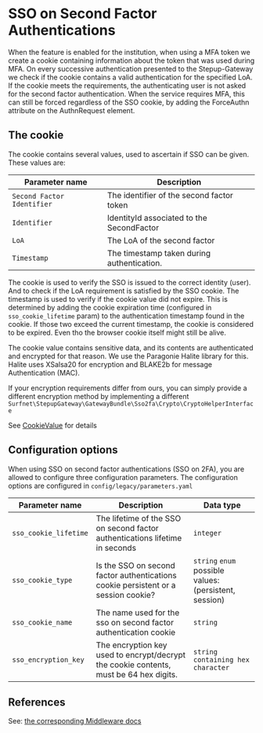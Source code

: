 # SSO on Second Factor Authentications
When the feature is enabled for the institution, when using a MFA token we create a cookie containing information about the token that was used during MFA.
On every successive authentication presented to the Stepup-Gateway we check if the cookie contains a valid authentication for the specified LoA.
If the cookie meets the requirements, the authenticating user is not asked for the second factor authentication.
When the service requires MFA, this can still be forced regardless of the SSO cookie, by adding the ForceAuthn attribute on the AuthnRequest element.

## The cookie
The cookie contains several values, used to ascertain if SSO can be given. These values are:

| __Parameter name__               | __Description__                            |
|----------------------------------|--------------------------------------------|
| `Second Factor Identifier` | The identifier of the second factor token  |
| `Identifier`                     | IdentityId associated to the SecondFactor  |
| `LoA`                            | The LoA of the second factor               |
| `Timestamp`                      | The timestamp taken during authentication. |

The cookie is used to verify the SSO is issued to the correct identity (user). And to check if the LoA requirement is satisfied by the SSO cookie. 
The timestamp is used to verify if the cookie value did not expire. This is determined by adding the cookie expiration time (configured in `sso_cookie_lifetime` param) 
to the authentication timestamp found in the cookie. If those two exceed the current timestamp, the cookie is considered to be expired. Even tho the browser cookie itself 
might still be alive. 

The cookie value contains sensitive data, and its contents are authenticated and encrypted for that reason. We use the Paragonie Halite library for this. Halite uses XSalsa20 for encryption and BLAKE2b for message Authentication (MAC).

If your encryption requirements differ from ours, you can simply provide a different encryption method by implementing a different `Surfnet\StepupGateway\GatewayBundle\Sso2fa\Crypto\CryptoHelperInterface`

See [CookieValue](https://github.com/OpenConext/Stepup-Gateway/blob/3c3149b0e68daa1abcdf9a8e6009667d470c8d2d/src/Surfnet/StepupGateway/GatewayBundle/Sso2fa/ValueObject/CookieValue.php) for details

## Configuration options
When using SSO on second factor authentications (SSO on 2FA), you are allowed to configure three configuration 
parameters. The configuration options are configured in `config/legacy/parameters.yaml`

| __Parameter name__    | __Description__                                                                        | __Data type__                                          |
|-----------------------|----------------------------------------------------------------------------------------|--------------------------------------------------------|
| `sso_cookie_lifetime` | The lifetime of the SSO on second factor authentications lifetime in seconds           | `integer`                                              |
| `sso_cookie_type`     | Is the SSO on second factor authentications cookie persistent or a session cookie?     | `string` `enum` possible values: (persistent, session) |
| `sso_cookie_name`     | The name used for the sso on second factor authentication cookie                       | `string`                                               |
| `sso_encryption_key`  | The encryption key used to encrypt/decrypt the cookie contents, must be 64 hex digits. | `string containing hex character`                      |

## References
See: [the corresponding Middleware docs](https://github.com/OpenConext/Stepup-Middleware/blob/develop/docs/sso-on-2fa.md)
